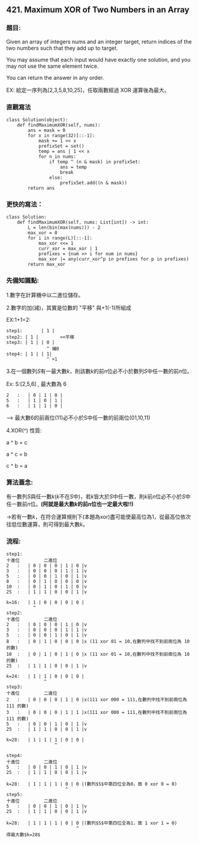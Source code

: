 ## 421. Maximum XOR of Two Numbers in an Array
### 題目:
Given an array of integers nums and an integer target, return indices of the two numbers such that they add up to target.

You may assume that each input would have exactly one solution, and you may not use the same element twice.

You can return the answer in any order.

EX: 給定一序列為[2,3,5,8,10,25]，任取兩數經過 XOR 運算後為最大。

### 直觀寫法
```
class Solution(object):
    def findMaximumXOR(self, nums):
        ans = mask = 0
        for x in range(32)[::-1]:
            mask += 1 << x
            prefixSet = set()
            temp = ans | 1 << x
            for n in nums:
                if temp ^ (n & mask) in prefixSet:
                    ans = temp
                    break            
                else:
                    prefixSet.add((n & mask))
        return ans
```

### 更快的寫法：
```
class Solution:
    def findMaximumXOR(self, nums: List[int]) -> int:
        L = len(bin(max(nums))) - 2
        max_xor = 0
        for i in range(L)[::-1]:
            max_xor <<= 1
            curr_xor = max_xor | 1
            prefixes = {num >> i for num in nums}
            max_xor |= any(curr_xor^p in prefixes for p in prefixes)
        return max_xor
```
### 先備知識點:
1.數字在計算機中以二進位儲存。

2.數字的加(減)，其實是位數的 "平移" 與+1(-1)所組成

EX:1+1=2:
```
step1:       | 1 |
step2: | 1 |        <<平移
step3: | 1 | | 0 |     
               ^ 補0
step4: | 1 | | 1|
               ^ +1
```

3.在一個數列$S$有一最大數$k$，則該數$k$的前$n$位必不小於數列$S$中任一數的前$n$位。

Ex: S:[2,5,6]   ,  最大數為 6
```
2   :   | 0 | 1 | 0 |
5   :   | 1 | 0 | 1 |
6   :   | 1 | 1 | 0 |
```
--> 最大數6的前兩位(11)必不小於S中任一數的前兩位(01,10,11)

4.XOR(^) 性質:

a ^ b = c

a ^ c = b

c ^ b = a

### 算法蓋念:

有一數列$S$與任一數$k$($k$不在$S$中)，若$k$皆大於$S$中任一數，則$k$前$n$位必不小於$S$中任一數前$n$位。**(阿就是最大數$k$的前$n$位也一定最大啦!!)**

->若有一數$k$，在符合運算規則下(本題為xor)盡可能使最高位為1，從最高位依次往低位數運算，則可得到最大數$k$。

### 流程:

```
step1:
十進位         二進位
2   :   | 0 | 0 | 0 | 1 | 0 |v
3   :   | 0 | 0 | 0 | 1 | 1 |v
5   :   | 0 | 0 | 1 | 0 | 1 |v
8   :   | 0 | 1 | 0 | 0 | 0 |v
10  :   | 0 | 1 | 0 | 1 | 0 |v
25  :   | 1 | 1 | 0 | 0 | 1 |v

k=16:   | 1 | 0 | 0 | 0 | 0 |
          ^
step2:
十進位         二進位
2   :   | 0 | 0 | 0 | 1 | 0 |v
3   :   | 0 | 0 | 0 | 1 | 1 |v
5   :   | 0 | 0 | 1 | 0 | 1 |v
8   :   | 0 | 1 | 0 | 0 | 0 |x (11 xor 01 = 10,在數列中找不到前兩位為 10 的數)
10  :   | 0 | 1 | 0 | 1 | 0 |x (11 xor 01 = 10,在數列中找不到前兩位為 10 的數)
25  :   | 1 | 1 | 0 | 0 | 1 |v

k=24:   | 1 | 1 | 0 | 0 | 0 |
              ^
step3:
十進位         二進位
2   :   | 0 | 0 | 0 | 1 | 0 |x(111 xor 000 = 111,在數列中找不到前兩位為 111 的數)
3   :   | 0 | 0 | 0 | 1 | 1 |x(111 xor 000 = 111,在數列中找不到前兩位為 111 的數)
5   :   | 0 | 0 | 1 | 0 | 1 |v
25  :   | 1 | 1 | 0 | 0 | 1 |v

k=28:   | 1 | 1 | 1 | 0 | 0 |
                  ^
                  
step4:
十進位         二進位
5   :   | 0 | 0 | 1 | 0 | 1 |v
25  :   | 1 | 1 | 0 | 0 | 1 |v

k=28:   | 1 | 1 | 1 | 0 | 0 |(數列$S$中第四位全為0，故 0 xor 0 = 0)
                      ^
step5:
十進位         二進位
5   :   | 0 | 0 | 1 | 0 | 1 |v
25  :   | 1 | 1 | 0 | 0 | 1 |v

k=28:   | 1 | 1 | 1 | 0 | 0 |(數列$S$中第四位全為1，故 1 xor 1 = 0)
                          ^
得最大數$k=28$
```
